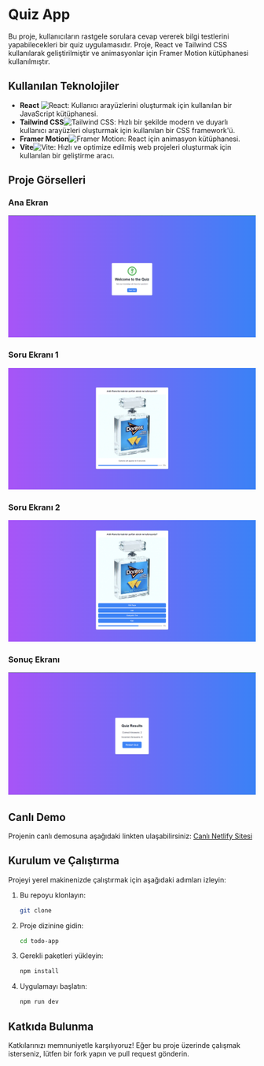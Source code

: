 # Quiz App

Bu proje, kullanıcıların rastgele sorulara cevap vererek bilgi testlerini yapabilecekleri bir quiz uygulamasıdır. Proje, React ve Tailwind CSS kullanılarak geliştirilmiştir ve animasyonlar için Framer Motion kütüphanesi kullanılmıştır.

## Kullanılan Teknolojiler

- **React**  <img src="https://upload.wikimedia.org/wikipedia/commons/a/a7/React-icon.svg" width="24" alt="React"/>: Kullanıcı arayüzlerini oluşturmak için kullanılan bir JavaScript kütüphanesi.
- **Tailwind CSS**<img src="https://upload.wikimedia.org/wikipedia/commons/d/d5/Tailwind_CSS_Logo.svg" width="24" alt="Tailwind CSS"/>: Hızlı bir şekilde modern ve duyarlı kullanıcı arayüzleri oluşturmak için kullanılan bir CSS framework'ü.
- **Framer Motion**<img src="https://cdn.worldvectorlogo.com/logos/framer-motion.svg" width="24" alt="Framer Motion"/>: React için animasyon kütüphanesi.
- **Vite**<img src="https://vitejs.dev/logo.svg" width="24" alt="Vite"/>: Hızlı ve optimize edilmiş web projeleri oluşturmak için kullanılan bir geliştirme aracı.

## Proje Görselleri

### Ana Ekran
![Ana Ekran](./src/assets/quiz1.png)

### Soru Ekranı 1
![Soru Ekranı](./src/assets/quiz2.png)

### Soru Ekranı 2
![Soru Ekranı](./src/assets/quiz3.png)

### Sonuç Ekranı
![Sonuç Ekranı](./src/assets/quiz4.png)

## Canlı Demo

Projenin canlı demosuna aşağıdaki linkten ulaşabilirsiniz:
[Canlı Netlify Sitesi](https://veccina-question-app.netlify.app)

## Kurulum ve Çalıştırma

Projeyi yerel makinenizde çalıştırmak için aşağıdaki adımları izleyin:

1. Bu repoyu klonlayın:
    ```sh
    git clone
    ```
2. Proje dizinine gidin:
    ```sh
    cd todo-app
    ```
3. Gerekli paketleri yükleyin:
    ```sh
    npm install
    ```
4. Uygulamayı başlatın:
    ```sh
    npm run dev
    ```
## Katkıda Bulunma

Katkılarınızı memnuniyetle karşılıyoruz! Eğer bu proje üzerinde çalışmak isterseniz, lütfen bir fork yapın ve pull request gönderin.
